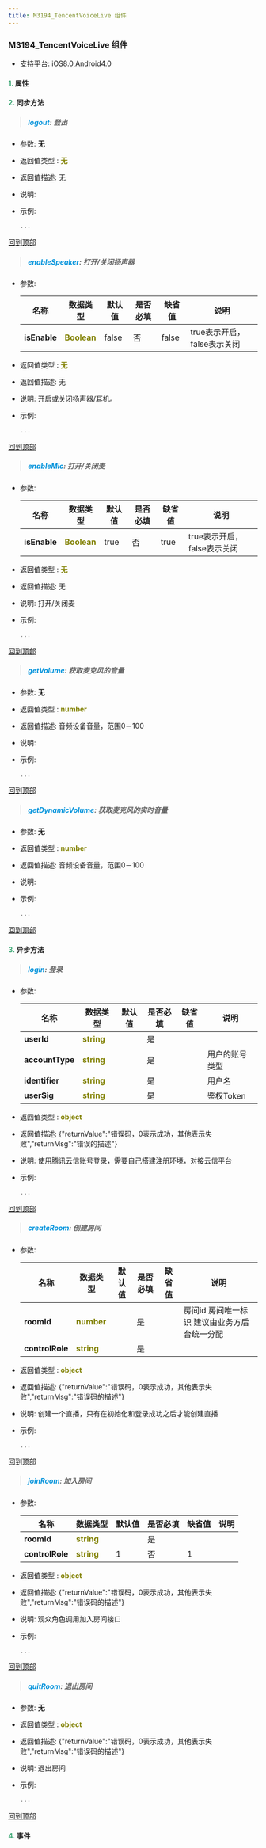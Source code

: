 ```yaml
---
title: M3194_TencentVoiceLive 组件
---
```


### M3194_TencentVoiceLive 组件

* 支持平台: iOS8.0,Android4.0


#### <font color ='#40A977'>**1.**</font> 属性

#### <font color ='#40A977'>**2.**</font> 同步方法

>##### <font color ='#0092db'>**logout**</font>: 登出

- 参数: **无**
- 返回值类型 : <font color ='#808000'>**无**</font>
- 返回值描述: 无
- 说明: 
- 示例:

  ```javascript
  ...

  ```

[回到顶部](#top)

>##### <font color ='#0092db'>**enableSpeaker**</font>: 打开/关闭扬声器

- 参数:

  名称 | 数据类型 |默认值|是否必填|缺省值|说明
  ---- |-------------  |----------|--------------|--------|------
  **isEnable** |<font color ='#808000'>**Boolean**</font> | false | 否|false|true表示开启，false表示关闭
- 返回值类型 : <font color ='#808000'>**无**</font>
- 返回值描述: 无
- 说明: 开启或关闭扬声器/耳机。
- 示例:

  ```javascript
  ...

  ```

[回到顶部](#top)

>##### <font color ='#0092db'>**enableMic**</font>: 打开/关闭麦

- 参数:

  名称 | 数据类型 |默认值|是否必填|缺省值|说明
  ---- |-------------  |----------|--------------|--------|------
  **isEnable** |<font color ='#808000'>**Boolean**</font> | true | 否|true|true表示开启，false表示关闭
- 返回值类型 : <font color ='#808000'>**无**</font>
- 返回值描述: 无
- 说明: 打开/关闭麦
- 示例:

  ```javascript
  ...

  ```

[回到顶部](#top)

>##### <font color ='#0092db'>**getVolume**</font>: 获取麦克风的音量

- 参数: **无**
- 返回值类型 : <font color ='#808000'>**number**</font>
- 返回值描述: 音频设备音量，范围0－100
- 说明: 
- 示例:

  ```javascript
  ...

  ```

[回到顶部](#top)

>##### <font color ='#0092db'>**getDynamicVolume**</font>: 获取麦克风的实时音量

- 参数: **无**
- 返回值类型 : <font color ='#808000'>**number**</font>
- 返回值描述: 音频设备音量，范围0－100
- 说明: 
- 示例:

  ```javascript
  ...

  ```

[回到顶部](#top)

#### <font color ='#40A977'>**3.**</font> 异步方法

>##### <font color ='#0092db'>**login**</font>: 登录

- 参数:

  名称 | 数据类型 |默认值|是否必填|缺省值|说明
  ---- |-------------  |----------|--------------|--------|------
  **userId** |<font color ='#808000'>**string**</font> |  | 是||
  **accountType** |<font color ='#808000'>**string**</font> |  | 是||用户的账号类型
  **identifier** |<font color ='#808000'>**string**</font> |  | 是||用户名
  **userSig** |<font color ='#808000'>**string**</font> |  | 是||鉴权Token
- 返回值类型 : <font color ='#808000'>**object**</font>
- 返回值描述: {"returnValue":"错误码，0表示成功，其他表示失败","returnMsg":"错误的描述"}
- 说明: 使用腾讯云信账号登录，需要自己搭建注册环境，对接云信平台
- 示例:

  ```javascript
  ...

  ```

[回到顶部](#top)

>##### <font color ='#0092db'>**createRoom**</font>: 创建房间

- 参数:

  名称 | 数据类型 |默认值|是否必填|缺省值|说明
  ---- |-------------  |----------|--------------|--------|------
  **roomId** |<font color ='#808000'>**number**</font> |  | 是||房间id 房间唯一标识 建议由业务方后台统一分配
  **controlRole** |<font color ='#808000'>**string**</font> |  | 是||
- 返回值类型 : <font color ='#808000'>**object**</font>
- 返回值描述: {"returnValue":"错误码，0表示成功，其他表示失败","returnMsg":"错误码的描述"}
- 说明: 创建一个直播，只有在初始化和登录成功之后才能创建直播
- 示例:

  ```javascript
  ...

  ```

[回到顶部](#top)

>##### <font color ='#0092db'>**joinRoom**</font>: 加入房间

- 参数:

  名称 | 数据类型 |默认值|是否必填|缺省值|说明
  ---- |-------------  |----------|--------------|--------|------
  **roomId** |<font color ='#808000'>**string**</font> |  | 是||
  **controlRole** |<font color ='#808000'>**string**</font> | 1 | 否|1|
- 返回值类型 : <font color ='#808000'>**object**</font>
- 返回值描述: {"returnValue":"错误码，0表示成功，其他表示失败","returnMsg":"错误码的描述"}
- 说明: 观众角色调用加入房间接口
- 示例:

  ```javascript
  ...

  ```

[回到顶部](#top)

>##### <font color ='#0092db'>**quitRoom**</font>: 退出房间

- 参数: **无**
- 返回值类型 : <font color ='#808000'>**object**</font>
- 返回值描述: {"returnValue":"错误码，0表示成功，其他表示失败","returnMsg":"错误码的描述"}
- 说明: 退出房间
- 示例:

  ```javascript
  ...

  ```

[回到顶部](#top)


#### <font color ='#40A977'>**4.**</font> 事件


